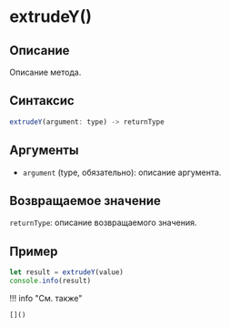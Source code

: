 # extrudeY()

## Описание
Описание метода.

## Синтаксис
```javascript
extrudeY(argument: type) -> returnType
```

## Аргументы
- `argument` (type, обязательно): описание аргумента.

## Возвращаемое значение
`returnType`: описание возвращаемого значения.

## Пример
```javascript linenums="1"
let result = extrudeY(value)
console.info(result)
```

!!! info "См. также"

    []()

